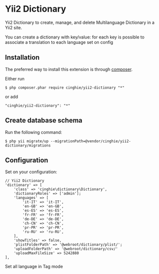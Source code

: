 # Yii2 Dictionary
Yii2 Dictionary to create, manage, and delete Multilanguage Dictionary in a Yii2 site.

You can create a dictionary with key/value: for each key is possible to associate a translation to each language set on config

Installation
-----------------

The preferred way to install this extension is through [composer](http://getcomposer.org/download/).

Either run

```
$ php composer.phar require cinghie/yii2-dictionary "*"
```

or add

```
"cinghie/yii2-dictionary": "*"
```

Create database schema
-----------------

Run the following command:

```
$ php yii migrate/up --migrationPath=@vendor/cinghie/yii2-dictionary/migrations
```

Configuration
-----------------

Set on your configuration:

```
// Yii2 Dictionary
'dictionary' => [
	'class' => 'cinghie\dictionary\Dictionary',
	'dictionaryRoles' => ['admin'];
	'languages' => [
		'it-IT' => 'it-IT',
		'en-GB' => 'en-GB',
		'es-ES' => 'es-ES',
		'fr-FR' => 'fr-FR',
		'de-DE' => 'de-DE',
		'ch-CN' => 'ch-CN',
		'pr-PR' => 'pr-PR',
		'ru-RU' => 'ru-RU',
	],
	'showTitles' => false,
	'plistFolderPath' => '@webroot/dictionary/plist/';
	'uploadFolderPath' => '@webroot/dictionary/csv/'
	'uploadMaxFileSize' => 5242880
],
```

Set all language in Tag mode